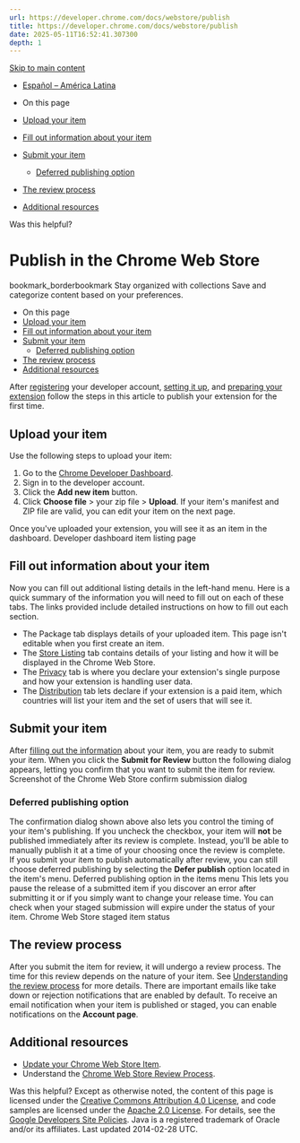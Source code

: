 ```yaml
---
url: https://developer.chrome.com/docs/webstore/publish
title: https://developer.chrome.com/docs/webstore/publish
date: 2025-05-11T16:52:41.307300
depth: 1
---
```


[ Skip to main content ](https://developer.chrome.com/docs/webstore/publish#main-content)
  * [Español – América Latina](https://developer.chrome.com/docs/webstore/publish?hl=es-419)




  * On this page
  * [Upload your item](https://developer.chrome.com/docs/webstore/publish#upload-your-item)
  * [Fill out information about your item](https://developer.chrome.com/docs/webstore/publish#info)
  * [Submit your item](https://developer.chrome.com/docs/webstore/publish#publish-item)
    * [Deferred publishing option](https://developer.chrome.com/docs/webstore/publish#deferred-publishing)
  * [The review process](https://developer.chrome.com/docs/webstore/publish#review-of-submitted-items)
  * [Additional resources](https://developer.chrome.com/docs/webstore/publish#additional_resources)




Was this helpful?
#  Publish in the Chrome Web Store 
bookmark_borderbookmark Stay organized with collections  Save and categorize content based on your preferences.
  * On this page
  * [Upload your item](https://developer.chrome.com/docs/webstore/publish#upload-your-item)
  * [Fill out information about your item](https://developer.chrome.com/docs/webstore/publish#info)
  * [Submit your item](https://developer.chrome.com/docs/webstore/publish#publish-item)
    * [Deferred publishing option](https://developer.chrome.com/docs/webstore/publish#deferred-publishing)
  * [The review process](https://developer.chrome.com/docs/webstore/publish#review-of-submitted-items)
  * [Additional resources](https://developer.chrome.com/docs/webstore/publish#additional_resources)


After [registering](https://developer.chrome.com/docs/webstore/register) your developer account, [setting it up](https://developer.chrome.com/docs/webstore/set-up-account), and [preparing your extension](https://developer.chrome.com/docs/webstore/prepare) follow the steps in this article to publish your extension for the first time.
## Upload your item
Use the following steps to upload your item:
  1. Go to the [Chrome Developer Dashboard](https://chrome.google.com/webstore/devconsole).
  2. Sign in to the developer account.
  3. Click the **Add new item** button.
  4. Click **Choose file** > your zip file > **Upload**. If your item's manifest and ZIP file are valid, you can edit your item on the next page.


Once you've uploaded your extension, you will see it as an item in the dashboard.
Developer dashboard item listing page 
## Fill out information about your item
Now you can fill out additional listing details in the left-hand menu. Here is a quick summary of the information you will need to fill out on each of these tabs. The links provided include detailed instructions on how to fill out each section.
  * The Package tab displays details of your uploaded item. This page isn't editable when you first create an item.
  * The [Store Listing](https://developer.chrome.com/docs/webstore/cws-dashboard-listing) tab contains details of your listing and how it will be displayed in the Chrome Web Store.
  * The [Privacy](https://developer.chrome.com/docs/webstore/cws-dashboard-privacy) tab is where you declare your extension's single purpose and how your extension is handling user data.
  * The [Distribution](https://developer.chrome.com/docs/webstore/cws-dashboard-distribution) tab lets declare if your extension is a paid item, which countries will list your item and the set of users that will see it.


## Submit your item
After [filling out the information](https://developer.chrome.com/docs/webstore/publish#info) about your item, you are ready to submit your item. When you click the **Submit for Review** button the following dialog appears, letting you confirm that you want to submit the item for review.
Screenshot of the Chrome Web Store confirm submission dialog 
### Deferred publishing option
The confirmation dialog shown above also lets you control the timing of your item's publishing. If you uncheck the checkbox, your item will **not** be published immediately after its review is complete. Instead, you'll be able to manually publish it at a time of your choosing once the review is complete.
If you submit your item to publish automatically after review, you can still choose deferred publishing by selecting the **Defer publish** option located in the item's menu.
Deferred publishing option in the items menu 
This lets you pause the release of a submitted item if you discover an error after submitting it or if you simply want to change your release time.
You can check when your staged submission will expire under the status of your item.
Chrome Web Store staged item status 
## The review process
After you submit the item for review, it will undergo a review process. The time for this review depends on the nature of your item. See [Understanding the review process](https://developer.chrome.com/docs/webstore/review-process) for more details.
There are important emails like take down or rejection notifications that are enabled by default. To receive an email notification when your item is published or staged, you can enable notifications on the **Account page**.
## Additional resources
  * [Update your Chrome Web Store Item](https://developer.chrome.com/docs/webstore/update).
  * Understand the [Chrome Web Store Review Process](https://developer.chrome.com/docs/webstore/review-process).


Was this helpful?
Except as otherwise noted, the content of this page is licensed under the [Creative Commons Attribution 4.0 License](https://creativecommons.org/licenses/by/4.0/), and code samples are licensed under the [Apache 2.0 License](https://www.apache.org/licenses/LICENSE-2.0). For details, see the [Google Developers Site Policies](https://developers.google.com/site-policies). Java is a registered trademark of Oracle and/or its affiliates.
Last updated 2014-02-28 UTC.

